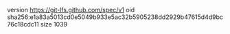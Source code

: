 version https://git-lfs.github.com/spec/v1
oid sha256:e1a83a5013cd0e5049b933e5ac32b5905238dd2929b47615d4d9bc76c18cdc11
size 1039

